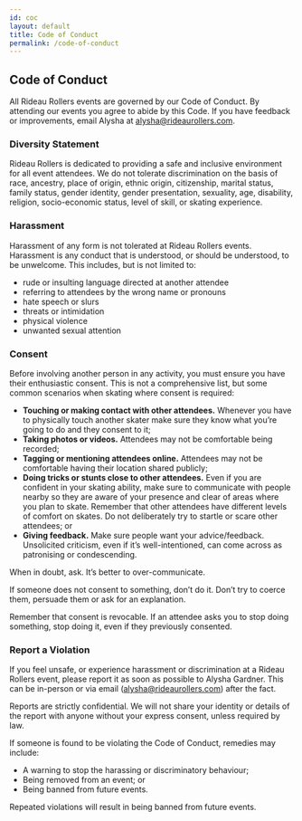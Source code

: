 ```yaml
---
id: coc
layout: default
title: Code of Conduct 
permalink: /code-of-conduct
---
```

## Code of Conduct

All Rideau Rollers events are governed by our Code of Conduct. By attending our events you agree to abide by this Code. If you have feedback or improvements, email Alysha at alysha@rideaurollers.com.

### Diversity Statement
Rideau Rollers is dedicated to providing a safe and inclusive environment for all event attendees. We do not tolerate discrimination on the basis of race, ancestry, place of origin, ethnic origin, citizenship, marital status, family status, gender identity, gender presentation, sexuality, age, disability, religion, socio-economic status, level of skill, or skating experience.

### Harassment
Harassment of any form is not tolerated at Rideau Rollers events. Harassment is any conduct that is understood, or should be understood, to be unwelcome. This includes, but is not limited to:
- rude or insulting language directed at another attendee
- referring to attendees by the wrong name or pronouns
- hate speech or slurs
- threats or intimidation
- physical violence
- unwanted sexual attention

### Consent

Before involving another person in any activity, you must ensure you have their enthusiastic consent. This is not a comprehensive list, but some common scenarios when skating where consent is required:

- **Touching or making contact with other attendees.** Whenever you have to physically touch another skater make sure they know what you’re going to do and they consent to it;
- **Taking photos or videos.** Attendees may not be comfortable being recorded;
- **Tagging or mentioning attendees online.** Attendees may not be comfortable having their location shared publicly;
- **Doing tricks or stunts close to other attendees.** Even if you are confident in your skating ability, make sure to communicate with people nearby so they are aware of your presence and clear of areas where you plan to skate. Remember that other attendees have different levels of comfort on skates. Do not deliberately try to startle or scare other attendees; or
- **Giving feedback.** Make sure people want your advice/feedback. Unsolicited criticism, even if it’s well-intentioned, can come across as patronising or condescending.

When in doubt, ask. It’s better to over-communicate.

If someone does not consent to something, don’t do it. Don’t try to coerce them, persuade them or ask for an explanation.

Remember that consent is revocable. If an attendee asks you to stop doing something, stop doing it, even if they previously consented.

### Report a Violation

If you feel unsafe, or experience harassment or discrimination at a Rideau Rollers event, please report it as soon as possible to Alysha Gardner. This can be in-person or via email (alysha@rideaurollers.com) after the fact.

Reports are strictly confidential. We will not share your identity or details of the report with anyone without your express consent, unless required by law.

If someone is found to be violating the Code of Conduct, remedies may include:

- A warning to stop the harassing or discriminatory behaviour;
- Being removed from an event; or
- Being banned from future events.

Repeated violations will result in being banned from future events.

